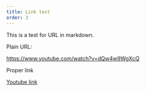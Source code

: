 ```yaml
---
title: Link test
order: 3
---
```


This is a test for URL in markdown.

Plain URL:

https://www.youtube.com/watch?v=dQw4w9WgXcQ

Proper link

[Youtube link](https://www.youtube.com/watch?v=dQw4w9WgXcQ)
